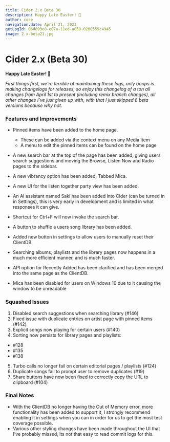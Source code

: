 ```yaml
---
title: Cider 2.x Beta 30
description: Happy Late Easter! 🎉
author: core
navigation.date: April 21, 2023
getLogId: 06d893e8-e07a-11ed-a059-0200555c4945
image: 2.x-beta21.jpg
---
```


# Cider 2.x (Beta 30)

**Happy Late Easter! 🎉**

_First things first, we're terrible at maintaining these logs, only boops is making changelogs for releases, so enjoy this changelog of a ton all changes from April 1st to present (including remix branch changes), all other changes I've just given up with, with that I just skipped 8 beta versions because why not._

### Features and Improvements

- Pinned items have been added to the home page.
  - These can be added via the context menu on any Media Item
  - A menu to edit the pinned items can be found on the home page
- A new search bar at the top of the page has been added, giving users search suggestions and moving the Browse, Listen Now and Radio pages to the sidebar.
- A new vibrancy option has been added, Tabbed Mica.
- A new UI for the listen together party view has been added.
- An AI assistant named Saki has been added into Cider (can be turned in in Settings), this is very early in development and is limited in what responses it can give.

- Shortcut for Ctrl+F will now invoke the search bar.
- A button to shuffle a users song library has been added.
- Added new button in settings to allow users to manually reset their ClientDB.
- Searching albums, playlists and the library pages now happens in a much more efficient manner, and is much faster.
- API option for Recently Added has been clarified and has been merged into the same page as the ClientDB.
- Mica has been disabled for users on Windows 10 due to it causing the window to be unreadable

### Squashed Issues

1. Disabled search suggestions when searching library (#146)
2. Fixed issue with duplicate entries on artist page with pinned items (#142)
3. Explicit songs now playing for certain users (#140)
4. Sorting now persists for library pages and playlists:

- #128
- #135
- #138

5. Turbo calls no longer fail on certain editorial pages / playlists (#124)
6. Duplicate songs fail to prompt user to remove duplicates (#19)
7. Share buttons have now been fixed to correctly copy the URL to clipboard (#104)

### Final Notes

- With the ClientDB no longer having the Out of Memory error, more functionality has been added to support it, I strongly recommend enabling it in settings when you can in order for us to get the most test coverage possible.
- Various other styling changes have been made throughout the UI that I've probably missed, its not that easy to read commit logs for this.
